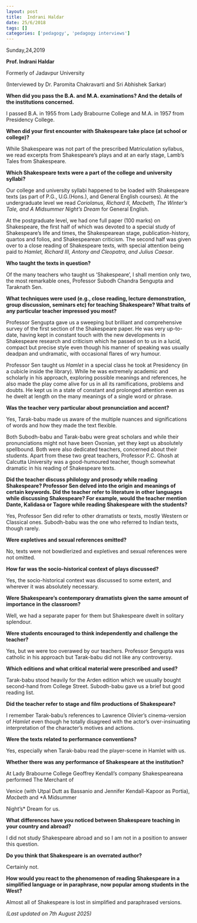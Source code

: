 ```yaml
---
layout: post
title:  Indrani Haldar
date: 25/6/2018
tags: []
categories: ['pedagogy', 'pedagogy interviews']
---
```


Sunday,24,2019

**Prof. Indrani Haldar**

Formerly of Jadavpur University

(Interviewed by Dr. Paromita Chakravarti and Sri Abhishek Sarkar)

**When did you pass the B.A. and M.A. examinations? And the details of the institutions concerned.**

I passed B.A. in 1955 from Lady Brabourne College and M.A. in 1957 from Presidency College.

**When did your first encounter with Shakespeare take place (at school or college)?**

While Shakespeare was not part of the prescribed Matriculation syllabus, we read excerpts from Shakespeare’s plays and at an early stage, Lamb’s Tales from Shakespeare.

**Which Shakespeare texts were a part of the college and university syllabi?**

Our college and university syllabi happened to be loaded with Shakespeare texts (as part of P.G., U.G.(Hons.), and General English courses). At the undergraduate level we read *Coriolanus, Richard II, Macbeth, The Winter’s Tale, and A Midsummer Night’s Dream* for General English.

At the postgraduate level, we had one full paper (100 marks) on Shakespeare, the first half of which was devoted to a special study of Shakespeare’s life and times, the Shakespearean stage, publication-history, quartos and folios, and Shakespearean criticism. The second half was given over to a close reading of Shakespeare texts, with special attention being paid to *Hamlet, Richard III, Antony and Cleopatra, and Julius Caesar*.

**Who taught the texts in question?**

Of the many teachers who taught us ‘Shakespeare’, I shall mention only two, the most remarkable ones, Professor Subodh Chandra Sengupta and Taraknath Sen.

**What techniques were used (e.g., close reading, lecture demonstration, group discussion, seminars etc) for teaching Shakespeare? What traits of any particular teacher impressed you most?**

Professor Sengupta gave us a sweeping but brilliant and comprehensive survey of the first section of the Shakespeare paper. He was very up-to-date, having kept in constant touch with the new developments in Shakespeare research and criticism which he passed on to us in a lucid, compact but precise style even though his manner of speaking was usually deadpan and undramatic, with occasional flares of wry humour.

Professor Sen taught us *Hamlet* in a special class he took at Presidency (in a cubicle inside the library). While he was extremely academic and scholarly in his approach, exploring possible meanings and references, he also made the play come alive for us in all its ramifications, problems and doubts. He kept us in a state of constant and prolonged attention even as he dwelt at length on the many meanings of a single word or phrase.

**Was the teacher very particular about pronunciation and accent?**

Yes, Tarak-babu made us aware of the multiple nuances and significations of words and how they made the text flexible.

Both Subodh-babu and Tarak-babu were great scholars and while their pronunciations might not have been Oxonian, yet they kept us absolutely spellbound. Both were also dedicated teachers, concerned about their students. Apart from these two great teachers, Professor P.C. Ghosh at Calcutta University was a good-humoured teacher, though somewhat dramatic in his reading of Shakespeare texts.

**Did the teacher discuss philology and prosody while reading Shakespeare? Professor Sen delved into the origin and meanings of certain keywords.
Did the teacher refer to literature in other languages while discussing Shakespeare? For example, would the teacher mention Dante, Kalidasa or Tagore while reading Shakespeare with the students?**

Yes, Professor Sen did refer to other dramatists or texts, mostly Western or Classical ones. Subodh-babu was the one who referred to Indian texts, though rarely.

**Were expletives and sexual references omitted?**

No, texts were not bowdlerized and expletives and sexual references were not omitted.

**How far was the socio-historical context of plays discussed?**

Yes, the socio-historical context was discussed to some extent, and wherever it was absolutely necessary.

**Were Shakespeare’s contemporary dramatists given the same amount of importance in the classroom?**

Well, we had a separate paper for them but Shakespeare dwelt in solitary splendour.

**Were students encouraged to think independently and challenge the teacher?**

Yes, but we were too overawed by our teachers. Professor Sengupta was catholic in his approach but Tarak-babu did not like any controversy.

**Which editions and what critical material were prescribed and used?**

Tarak-babu stood heavily for the Arden edition which we usually bought second-hand from College Street. Subodh-babu gave us a brief but good reading list.

**Did the teacher refer to stage and film productions of Shakespeare?**

I remember Tarak-babu’s references to Lawrence Olivier’s cinema-version of *Hamlet* even though he totally disagreed with the actor’s over-insinuating interpretation of the character’s motives and actions.

**Were the texts related to performance conventions?**

Yes, especially when Tarak-babu read the player-scene in Hamlet with us.

**Whether there was any performance of Shakespeare at the institution?**

At Lady Brabourne College Geoffrey Kendall’s company Shakespeareana performed The Merchant of

Venice (with Utpal Dutt as Bassanio and Jennifer Kendall-Kapoor as Portia), *Macbeth* and *A Midsummer

Night’s* Dream for us.

**What differences have you noticed between Shakespeare teaching in your country and abroad?**

I did not study Shakespeare abroad and so I am not in a position to answer this question.

**Do you think that Shakespeare is an overrated author?**

Certainly not.

**How would you react to the phenomenon of reading Shakespeare in a simplified language or in paraphrase, now popular among students in the West?**

Almost all of Shakespeare is lost in simplified and paraphrased versions.

*(Last updated on 7th August 2025)*
